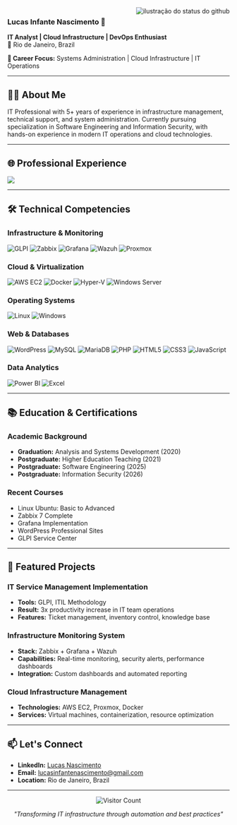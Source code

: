 <img align='right' src="https://github-readme-stats.vercel.app/api?username=lucasinfnasc&show_icons=true&theme=transparent" alt="ilustração do status do github">

### Lucas Infante Nascimento 🚀

**IT Analyst | Cloud Infrastructure | DevOps Enthusiast**  
📍 Rio de Janeiro, Brazil

**🎯 Career Focus:** Systems Administration | Cloud Infrastructure | IT Operations

---
## 👨‍💻 About Me

IT Professional with 5+ years of experience in infrastructure management, technical support, and system administration. Currently pursuing specialization in Software Engineering and Information Security, with hands-on experience in modern IT operations and cloud technologies.

---

## 🌐 Professional Experience

<div>
  <a href="https://www.linkedin.com/in/lucas-nascimento-14maio1998" target="_blank"><img src="https://img.shields.io/badge/-LinkedIn-%230077B5?style=for-the-badge&logo=linkedin&logoColor=white" target="_blank"></a>
</div>

---

## 🛠 Technical Competencies

### **Infrastructure & Monitoring**
![GLPI](https://img.shields.io/badge/GLPI-ITIL_Service_Management-orange)
![Zabbix](https://img.shields.io/badge/Zabbix-Monitoring_&_Alerting-red)
![Grafana](https://img.shields.io/badge/Grafana-Dashboards_&_Visualization-orange)
![Wazuh](https://img.shields.io/badge/Wazuh-Security_Monitoring-green)
![Proxmox](https://img.shields.io/badge/Proxmox-Virtualization-purple)

### **Cloud & Virtualization**
![AWS EC2](https://img.shields.io/badge/AWS-EC2-orange)
![Docker](https://img.shields.io/badge/Docker-Containerization-blue)
![Hyper-V](https://img.shields.io/badge/Hyper_V-Virtualization-blue)
![Windows Server](https://img.shields.io/badge/Windows_Server-Active_Directory-blue)

### **Operating Systems**
![Linux](https://img.shields.io/badge/Linux-Debian/Ubuntu/CentOS-yellow)
![Windows](https://img.shields.io/badge/Windows-Client_&_Server-blue)

### **Web & Databases**
![WordPress](https://img.shields.io/badge/WordPress-CMS-blue)
![MySQL](https://img.shields.io/badge/MySQL-Database-orange)
![MariaDB](https://img.shields.io/badge/MariaDB-Database-red)
![PHP](https://img.shields.io/badge/PHP-Backend-purple)
![HTML5](https://img.shields.io/badge/HTML5-Frontend-orange)
![CSS3](https://img.shields.io/badge/CSS3-Styling-blue)
![JavaScript](https://img.shields.io/badge/JavaScript-Frontend-yellow)

### **Data Analytics**
![Power BI](https://img.shields.io/badge/Power_BI-Data_Visualization-yellow)
![Excel](https://img.shields.io/badge/Excel-Advanced_Reporting-green)

---

## 📚 Education & Certifications

### **Academic Background**
- **Graduation:** Analysis and Systems Development (2020)
- **Postgraduate:** Higher Education Teaching (2021)
- **Postgraduate:** Software Engineering (2025)
- **Postgraduate:** Information Security (2026)

### **Recent Courses**
- Linux Ubuntu: Basic to Advanced
- Zabbix 7 Complete
- Grafana Implementation
- WordPress Professional Sites
- GLPI Service Center

---

## 🌟 Featured Projects

### **IT Service Management Implementation**
- **Tools:** GLPI, ITIL Methodology
- **Result:** 3x productivity increase in IT team operations
- **Features:** Ticket management, inventory control, knowledge base

### **Infrastructure Monitoring System**
- **Stack:** Zabbix + Grafana + Wazuh
- **Capabilities:** Real-time monitoring, security alerts, performance dashboards
- **Integration:** Custom dashboards and automated reporting

### **Cloud Infrastructure Management**
- **Technologies:** AWS EC2, Proxmox, Docker
- **Services:** Virtual machines, containerization, resource optimization

---

## 📫 Let's Connect

- **LinkedIn:** [Lucas Nascimento](https://www.linkedin.com/in/lucas-nascimento-14maio1998)
- **Email:** lucasinfantenascimento@gmail.com
- **Location:** Rio de Janeiro, Brazil

---

<div align="center">
  
![Visitor Count](https://komarev.com/gh/lucasinfnasc?color=blue&style=flat-square)
  
*"Transforming IT infrastructure through automation and best practices"*

</div>
